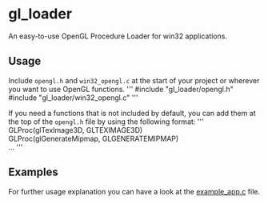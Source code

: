 # gl_loader

An easy-to-use OpenGL Procedure Loader for win32 applications.

## Usage

Include `opengl.h` and `win32_opengl.c` at the start of your project or wherever you want to use OpenGL functions.
'''
#include "gl_loader/opengl.h"
#include "gl_loader/win32_opengl.c"
'''

If you need a functions that is not included by default, you can add them at the top of the `opengl.h` file by using the following format:
'''
GLProc(glTexImage3D, GLTEXIMAGE3D) \
GLProc(glGenerateMipmap, GLGENERATEMIPMAP) \
...
'''

## Examples

For further usage explanation you can have a look at the [example_app.c](example_app.c) file.